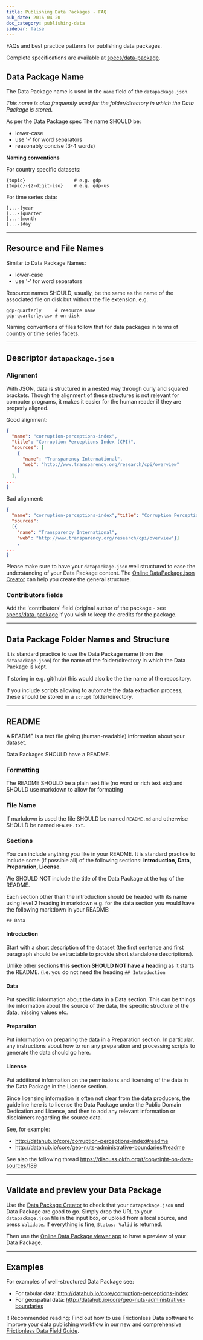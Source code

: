 ```yaml
---
title: Publishing Data Packages - FAQ
pub_date: 2016-04-20
doc_category: publishing-data
sidebar: false
---
```


FAQs and best practice patterns for publishing data packages.

Complete specifications are available at [specs/data-package](/specs/data-package/).

## Data Package Name

The Data Package name is used in the `name` field of the `datapackage.json`.

*This name is also frequently used for the folder/directory in which the Data
Package is stored.*

As per the Data Package spec The name SHOULD be:

* lower-case
* use '-' for word separators
* reasonably concise (3-4 words)

**Naming conventions**

For country specific datasets:

```
{topic}                  # e.g. gdp
{topic}-{2-digit-iso}    # e.g. gdp-us
```

For time series data:

```
[...-]year
[...-]quarter
[...-]month
[...-]day
```

----

## Resource and File Names

Similar to Data Package Names:

* lower-case
* use '-' for word separators

Resource names SHOULD, usually, be the same as the name of the associated file
on disk but without the file extension. e.g.

```
gdp-quarterly     # resource name
gdp-quarterly.csv # on disk
```

Naming conventions of files follow that for data packages in terms of country
or time series facets.

----

## Descriptor `datapackage.json`

### Alignment

With JSON, data is structured in a nested way through curly and squared
brackets. Though the alignment of these structures is not relevant for computer
programs, it makes it easier for the human reader if they are properly aligned.

Good alignment:

```json
{
  "name": "corruption-perceptions-index",
  "title": "Corruption Perceptions Index (CPI)",
  "sources": [
    {
      "name": "Transparency International",
      "web": "http://www.transparency.org/research/cpi/overview"
    }
  ],
...
}
```

Bad alignment:

```json
{
  "name": "corruption-perceptions-index","title": "Corruption Perceptions Index (CPI)",
  "sources":
  [{
    "name": "Transparency International",
    "web": "http://www.transparency.org/research/cpi/overview"}]
    ,
...
}
```

Please make sure to have your `datapackage.json` well structured to ease the
understanding of your Data Package content. The [Online DataPackage.json
Creator](http://data.okfn.org/tools/create) can help you create the general
structure.

### Contributors fields

Add the 'contributors' field (original author of the package - see
[specs/data-package](/specs/data-package/) if you wish to keep the credits for the
package.

----

## Data Package Folder Names and Structure

It is standard practice to use the Data Package name (from the
`datapackage.json`) for the name of the folder/directory in which the Data
Package is kept.

If storing in e.g. git(hub) this would also be the the name of the repository.

If you include scripts allowing to automate the data extraction process, these
should be stored in a `script` folder/directory.

----

## README

A README is a text file giving (human-readable) information about your dataset.

Data Packages SHOULD have a README.

### Formatting

The README SHOULD be a plain text file (no word or rich text etc) and SHOULD
use markdown to allow for formatting

### File Name

If markdown is used the file SHOULD be named `README.md` and otherwise SHOULD
be named `README.txt`.

### Sections

You can include anything you like in your README. It is standard practice to
include some (if possible all) of the following sections: **Introduction, Data,
Preparation, License**.

We SHOULD NOT include the title of the Data Package at the top of the README.

Each section other than the introduction should be headed with its name using
level 2 heading in markdown e.g. for the data section you would have the
following markdown in your README:

```
## Data
```

#### Introduction

Start with a short description of the dataset (the first sentence and first
paragraph should be extractable to provide short standalone descriptions).

Unlike other sections **this section SHOULD NOT have a heading** as it starts
the README. (i.e. you do not need the heading `## Introduction`

#### Data

Put specific information about the data in a Data section. This can be things
like information about the source of the data, the specific structure of the
data, missing values etc.

#### Preparation

Put information on preparing the data in a Preparation section. In particular,
any instructions about how to run any preparation and processing scripts to
generate the data should go here.

#### License

Put additional information on the permissions and licensing of the data in the
Data Package in the License section.

Since licensing information is often not clear from the data producers, the
guideline here is to license the Data Package under the Public Domain
Dedication and License, and then to add any relevant information or disclaimers
regarding the source data.

See, for example:

* <http://datahub.io/core/corruption-perceptions-index#readme>
* <http://datahub.io/core/geo-nuts-administrative-boundaries#readme>

See also the following thread <https://discuss.okfn.org/t/copyright-on-data-sources/189>

----

## Validate and preview your Data Package

Use the [Data Package Creator][dp-creator] to check that your `datapackage.json`
and Data Package are good to go. Simply drop the URL to your `datapackage.json` file in
the input box, or upload from a local source, and press `Validate`. If everything is fine, `Status: Valid` is
returned.

Then use the [Online Data Package viewer app][dp-viewer] to have a preview of
your Data Package.

----

## Examples

For examples of well-structured Data Package see:

* For tabular data: <http://datahub.io/core/corruption-perceptions-index>
* For geospatial data: <http://datahub.io/core/geo-nuts-administrative-boundaries>

!! Recommended reading: Find out how to use Frictionless Data software to improve your data publishing workflow in our new and comprehensive [Frictionless Data Field Guide][field-guide].


[dp]: /docs/data-package
[dp-main]: /data-packages
[tdp]: /docs/tabular-data-package/
[ts]: /docs/table-schema/
[ts-types]: /specs/table-schema/#field-descriptors
[csv]: /docs/csv/
[json]: http://en.wikipedia.org/wiki/JSON

[spec-dp]: /specs/data-package/
[spec-tdp]: /specs/tabular-data-package/
[spec-ts]: /specs/table-schema/
[spec-csvddf]: /specs/csv-dialect/

[publish]: /docs/publish/
[pub-tabular]: /docs/publish-tabular/
[pub-online]: /docs/publish-online/
[pub-any]: /docs/publish-any/
[pub-geo]: /docs/publish-geo/
[pub-faq]: /docs/publish-faq/
[field-guide]: /field-guide

[tools]: /software/
[dp-creator]: http://create.frictionlessdata.io
[dp-viewer]: http://create.frictionlessdata.io